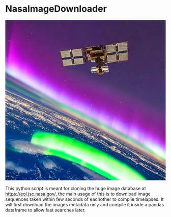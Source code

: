 # NasaImageDownloader

![img](img/iss.jpg)

This python script is meant for cloning the huge image database at https://eol.jsc.nasa.gov/, the main usage of this is to download image sequences taken within few seconds of eachother to compile timelapses.
It will first download the images metadata only and compile it inside a pandas dataframe to allow fast searches later.
